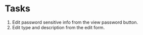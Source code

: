 # Tasks

1. Edit password sensitive info from the view password button.
2. Edit type and description from the edit form.